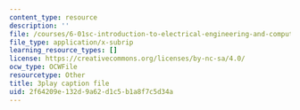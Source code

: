 ```yaml
---
content_type: resource
description: ''
file: /courses/6-01sc-introduction-to-electrical-engineering-and-computer-science-i-spring-2011/2f64209e132d9a62d1c5b1a8f7c5d34a_8FWfmvj3HYw.srt
file_type: application/x-subrip
learning_resource_types: []
license: https://creativecommons.org/licenses/by-nc-sa/4.0/
ocw_type: OCWFile
resourcetype: Other
title: 3play caption file
uid: 2f64209e-132d-9a62-d1c5-b1a8f7c5d34a
---
```

